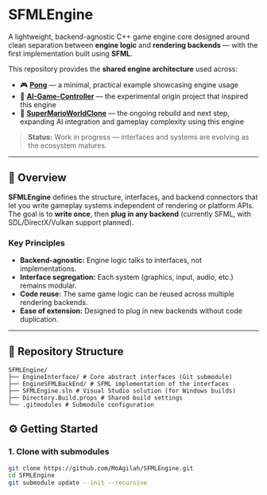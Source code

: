 # SFMLEngine

A lightweight, backend-agnostic C++ game engine core designed around clean separation between **engine logic** and **rendering backends** — with the first implementation built using **SFML**.

This repository provides the **shared engine architecture** used across:
- 🎮 [**Pong**](https://github.com/MoAgilah/Pong) — a minimal, practical example showcasing engine usage  
- 🧠 [**AI-Game-Controller**](https://github.com/MoAgilah/AI-Game-Controller) — the experimental origin project that inspired this engine  
- 🍄 [**SuperMarioWorldClone**](https://github.com/MoAgilah/SuperMarioWorldClone) — the ongoing rebuild and next step, expanding AI integration and gameplay complexity using this engine

> **Status:** Work in progress — interfaces and systems are evolving as the ecosystem matures.

---

## 🧩 Overview

**SFMLEngine** defines the structure, interfaces, and backend connectors that let you write gameplay systems independent of rendering or platform APIs.  
The goal is to **write once**, then **plug in any backend** (currently SFML, with SDL/DirectX/Vulkan support planned).

### Key Principles
- **Backend-agnostic:** Engine logic talks to interfaces, not implementations.
- **Interface segregation:** Each system (graphics, input, audio, etc.) remains modular.
- **Code reuse:** The same game logic can be reused across multiple rendering backends.
- **Ease of extension:** Designed to plug in new backends without code duplication.

---

## 📁 Repository Structure
```
SFMLEngine/
├── EngineInterface/ # Core abstract interfaces (Git submodule)
├── EngineSFMLBackEnd/ # SFML implementation of the interfaces
├── SFMLEngine.sln # Visual Studio solution (for Windows builds)
├── Directory.Build.props # Shared build settings
└── .gitmodules # Submodule configuration
```

## ⚙️ Getting Started

### 1. Clone with submodules
```bash
git clone https://github.com/MoAgilah/SFMLEngine.git
cd SFMLEngine
git submodule update --init --recursive
